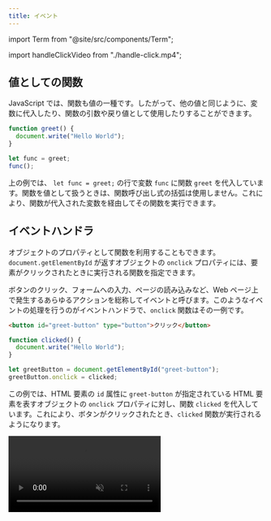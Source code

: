 ```yaml
---
title: イベント
---
```


import Term from "@site/src/components/Term";

import handleClickVideo from "./handle-click.mp4";

## <Term type="javascriptValue">値</Term>としての<Term type="javascriptFunction">関数</Term>

<p><Term type="javascript">JavaScript</Term> では、<Term type="javascriptFunction">関数</Term>も<Term type="javascriptValue">値</Term>の一種です。したがって、他の<Term type="javascriptValue">値</Term>と同じように、<Term type="javascriptVariable">変数</Term>に<Term type="javascriptAssignment">代入</Term>したり、<Term type="javascriptFunction">関数</Term>の<Term type="javascriptParameter">引数</Term>や<Term type="javascriptReturnValue">戻り値</Term>として使用したりすることができます。</p>

```javascript
function greet() {
  document.write("Hello World");
}

let func = greet;
func();
```

上の例では、 `let func = greet;` の行で<Term type="javascriptVariable">変数</Term> `func` に<Term type="javascriptFunction">関数</Term> `greet` を<Term type="javascriptAssignment">代入</Term>しています。<Term type="javascriptFunction">関数</Term>を<Term type="javascriptValue">値</Term>として扱うときは、<Term type="javascriptFunction">関数</Term>呼び出し<Term type="javascriptExpression">式</Term>の括弧は使用しません。これにより、<Term type="javascriptFunction">関数</Term>が<Term type="javascriptAssignment">代入</Term>された<Term type="javascriptVariable">変数</Term>を経由してその<Term type="javascriptFunction">関数</Term>を実行できます。

## <Term type="eventHandler">イベントハンドラ</Term>

<p><Term type="javascriptObject">オブジェクト</Term>の<Term type="javascriptProperty">プロパティ</Term>として<Term type="javascriptFunction">関数</Term>を利用することもできます。 <code>document.getElementById</code> が返す<Term type="javascriptObject">オブジェクト</Term>の <code>onclick</code> <Term type="javascriptProperty">プロパティ</Term>には、<Term type="element">要素</Term>がクリックされたときに実行される<Term type="javascriptFunction">関数</Term>を指定できます。</p>
ボタンのクリック、フォームへの入力、ページの読み込みなど、Web ページ上で発生するあらゆるアクションを総称して<Term type="events">イベント</Term>と呼びます。このような<Term type="events">イベント</Term>の処理を行うのが<Term type="eventHandler">イベントハンドラ</Term>で、<code>onclick</code> 関数はその一例です。

```html title="index.html"
<button id="greet-button" type="button">クリック</button>
```

```javascript title="script.js"
function clicked() {
  document.write("Hello World");
}

let greetButton = document.getElementById("greet-button");
greetButton.onclick = clicked;
```

この例では、<Term type="element">HTML 要素</Term>の `id` <Term type="attribute">属性</Term>に `greet-button` が指定されている <Term type="element">HTML 要素</Term>を表す<Term type="javascriptObject">オブジェクト</Term>の `onclick` <Term type="javascriptProperty">プロパティ</Term>に対し、<Term type="javascriptFunction">関数</Term> `clicked` を<Term type="javascriptAssignment">代入</Term>しています。これにより、ボタンがクリックされたとき、`clicked` <Term type="javascriptFunction">関数</Term>が実行されるようになります。

<video src={handleClickVideo} autoPlay muted loop controls />

:::info

下のコードは意図したとおりに動作しません。何が間違っているのでしょうか。

```javascript
function clicked() {
  document.write("Hello World");
}

let greetButton = document.getElementById("greet-button");
greetButton.onclick = clicked();
```

答えは、最後の行が `clicked` から `clicked()` に変わってしまっていることです。<Term type="javascriptFunction">関数</Term>は、カッコをつけた<Term type="javascriptExpression">式</Term>が<Term type="javascriptEvaluation">評価</Term>されるタイミングで実行されます。このため、

```javascript
greetButton.onclick = clicked();
```

では<Term type="javascriptAssignment">代入</Term>より前、<Term type="javascriptExpression">式</Term> `clicked()` が<Term type="javascriptEvaluation">評価</Term>されたタイミングで `clicked` <Term type="javascriptFunction">関数</Term>が実行されてしまいます。

:::

:::caution

上の例では、画面上にはじめから表示されていたボタンが、ボタンをクリックしたときに削除されています。これは、 `document.write` をすべての<Term type="element">要素</Term>の表示が終わった後に実行すると、画面上のすべての<Term type="element">要素</Term>を一度削除するという挙動をとるためです。このため、現代の <Term type="javascript">JavaScript</Term> において、 `document.write` <Term type="javascriptFunction">関数</Term>が使用されることはほとんどありません。

:::
